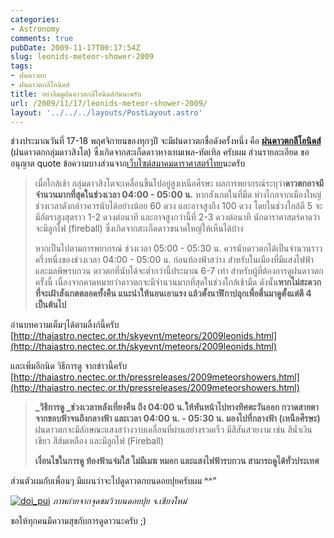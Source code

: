 ```yaml
---
categories:
- Astronomy
comments: true
pubDate: 2009-11-17T00:17:54Z
slug: leonids-meteor-shower-2009
tags:
- ฝนดาวตก
- ฝนดาวตกลีโอนิดส์
title: อย่าลืมดูฝนดาวตกลีโอนิดส์กันนะครับ
url: /2009/11/17/leonids-meteor-shower-2009/
layout: '../../../layouts/PostLayout.astro'
---
```


ช่วงประมาณวันที่ 17-18 พฤศจิกายนของทุกๆปี จะมีฝนดาวตกชื่อดังครั้งหนึ่ง คือ **[ฝนดาวตกลีโอนิดส์](http://th.wikipedia.org/wiki/%E0%B8%9D%E0%B8%99%E0%B8%94%E0%B8%B2%E0%B8%A7%E0%B8%95%E0%B8%81%E0%B8%AA%E0%B8%B4%E0%B8%87%E0%B9%82%E0%B8%95)** (ฝนดาวตกกลุ่มดาวสิงโต) ซึ่งเกิดจากสะเก็ดดาวหางเทมเพล-ทัตเทิล ครับผม ส่วนรายละเอียด ขออนุญาต quote ข้อความบางส่วนจาก[เว็บไซต์สมาคมดาราศาสตร์ไทย](http://thaiastro.nectec.or.th)นะครับ



>
>
> เมื่อใกล้เช้า กลุ่มดาวสิงโตจะเคลื่อนขึ้นไปอยู่สูงเหนือศีรษะ ผลการพยากรณ์ระบุว่า**ดาวตกอาจมีจำนวนมากที่สุดในช่วงเวลา 04:00 - 05:00 น.** หากสังเกตในที่มืด ห่างไกลจากเมืองใหญ่ ช่วงเวลาดังกล่าวควรนับได้อย่างน้อย 60 ดวง และอาจสูงถึง 100 ดวง โดยในช่วงใกล้ตี 5 จะมีอัตราสูงสุดราว 1-2 ดวงต่อนาที และอาจสูงกว่านี้ที่ 2-3 ดวงต่อนาที นักดาราศาสตร์คาดว่าจะมีลูกไฟ (fireball) ซึ่งเกิดจากสะเก็ดดาวขนาดใหญ่ให้เห็นได้บ้าง
>
>
>
> หากเป็นไปตามการพยากรณ์ ช่วงเวลา 05:00 - 05:30 น. ควรนับดาวตกได้เป็นจำนวนราวครึ่งหนึ่งของช่วงเวลา 04:00 - 05:00 น. ก่อนท้องฟ้าสว่าง สำหรับในเมืองที่มีแสงไฟฟ้าและมลพิษรบกวน ดาวตกที่นับได้จะต่ำกว่านี้ประมาณ 6-7 เท่า สำหรับผู้ที่ต้องการดูฝนดาวตกครั้งนี้ เนื่องจากคาดหมายว่าดาวตกจะมีจำนวนมากที่สุดในช่วงใกล้เช้ามืด ดังนั้น**หากไม่สะดวกที่จะเฝ้าสังเกตตลอดทั้งคืน แนะนำให้นอนเอาแรง แล้วตั้งนาฬิกาปลุกเพื่อตื่นมาดูตั้งแต่ตี 4 เป็นต้นไป**



อ่านบทความเต็มๆได้ตามลิ้งก์นี้ครับ [http://thaiastro.nectec.or.th/skyevnt/meteors/2009leonids.html](http://thaiastro.nectec.or.th/skyevnt/meteors/2009leonids.html)



และเพิ่มอีกนิด วิธีการดู จากข่าวนี้ครับ [http://thaiastro.nectec.or.th/pressreleases/2009meteorshowers.html](http://thaiastro.nectec.or.th/pressreleases/2009meteorshowers.html)



>
>
> **_วิธีการดู _**ช่วงเวลาหลังเที่ยงคืน ถึง 04:00 น.ให้หันหน้าไป**ทางทิศตะวันออก กวาดสายตาจากขอบฟ้าจนถึงกลางฟ้า และเวลา 04:00 น. - 05:30 น. มองไปที่กลางฟ้า (เหนือศีรษะ)** ฝนดาวตกจะมีลักษณะแสงสว่างวาบเคลื่อนที่ผ่านอย่างรวดเร็ว มีสีสันสวยงาม เช่น สีน้ำเงินเขียว สีส้มเหลือง และมีลูกไฟ (Fireball)
>
>
>
> **เงื่อนไขในการดู ท้องฟ้าแจ่มใส ไม่มีเมฆ หมอก และแสงไฟฟ้ารบกวน สามารถดูได้ทั่วประเทศ**



ส่วนตัวผมกับเพื่อนๆ มีแผนว่าจะไปดูดาวตกบนดอยปุยครับผม ^^”



[![doi_pui](https://armno.in.th/wp-content/uploads/2009/11/doi_pui_thumb.jpg)](https://armno.in.th/wp-content/uploads/2009/11/doi_pui.jpg)
_ภาพถ่ายจากจุดชมวิวบนดอยปุย จ.เชียงใหม่_



ขอให้ทุกคนมีความสุขกับการดูดาวนะครับ ;)
